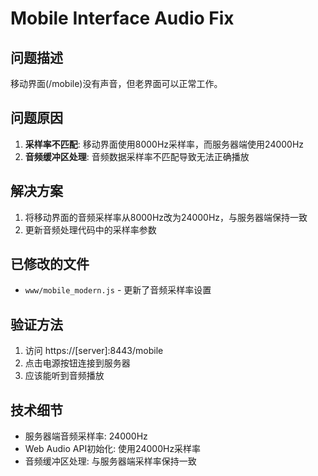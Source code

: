 # Mobile Interface Audio Fix

## 问题描述
移动界面(/mobile)没有声音，但老界面可以正常工作。

## 问题原因
1. **采样率不匹配**: 移动界面使用8000Hz采样率，而服务器端使用24000Hz
2. **音频缓冲区处理**: 音频数据采样率不匹配导致无法正确播放

## 解决方案
1. 将移动界面的音频采样率从8000Hz改为24000Hz，与服务器端保持一致
2. 更新音频处理代码中的采样率参数

## 已修改的文件
- `www/mobile_modern.js` - 更新了音频采样率设置

## 验证方法
1. 访问 https://[server]:8443/mobile
2. 点击电源按钮连接到服务器
3. 应该能听到音频播放

## 技术细节
- 服务器端音频采样率: 24000Hz
- Web Audio API初始化: 使用24000Hz采样率
- 音频缓冲区处理: 与服务器端采样率保持一致